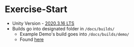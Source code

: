 # Exercise-Start

- Unity Version - [2020.3.16 LTS](https://unity3d.com/unity/qa/lts-releases?version=2020.3&page=1)
- Builds go into designated folder in `/docs/builds/`
  - Example Demo's build goes into `/docs/builds/demo/`
  - Found [here](/docs/builds/demo/)
